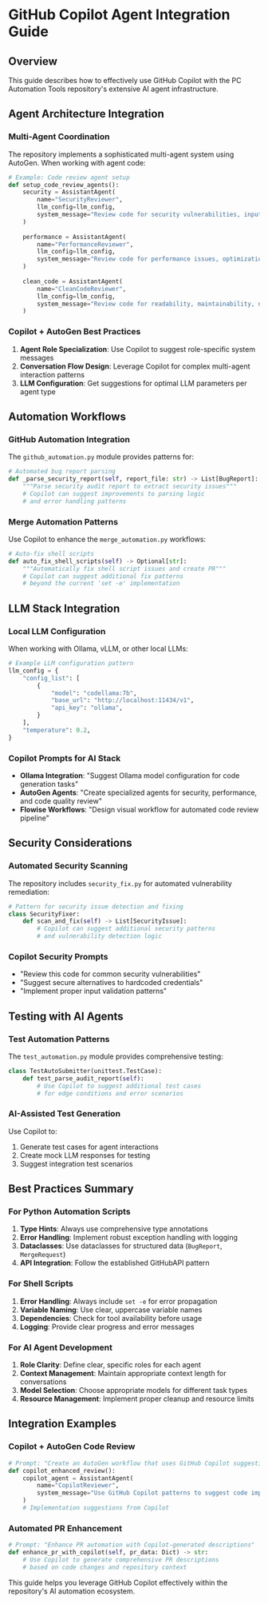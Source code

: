 # GitHub Copilot Agent Integration Guide

## Overview

This guide describes how to effectively use GitHub Copilot with the PC Automation Tools repository's extensive AI agent infrastructure.

## Agent Architecture Integration

### Multi-Agent Coordination

The repository implements a sophisticated multi-agent system using AutoGen. When working with agent code:

```python
# Example: Code review agent setup
def setup_code_review_agents():
    security = AssistantAgent(
        name="SecurityReviewer",
        llm_config=llm_config,
        system_message="Review code for security vulnerabilities, input validation, and potential exploits."
    )
    
    performance = AssistantAgent(
        name="PerformanceReviewer", 
        llm_config=llm_config,
        system_message="Review code for performance issues, optimization opportunities, and scalability concerns."
    )
    
    clean_code = AssistantAgent(
        name="CleanCodeReviewer",
        llm_config=llm_config,
        system_message="Review code for readability, maintainability, naming conventions, and design patterns."
    )
```

### Copilot + AutoGen Best Practices

1. **Agent Role Specialization**: Use Copilot to suggest role-specific system messages
2. **Conversation Flow Design**: Leverage Copilot for complex multi-agent interaction patterns
3. **LLM Configuration**: Get suggestions for optimal LLM parameters per agent type

## Automation Workflows

### GitHub Automation Integration

The `github_automation.py` module provides patterns for:

```python
# Automated bug report parsing
def _parse_security_report(self, report_file: str) -> List[BugReport]:
    """Parse security audit report to extract security issues"""
    # Copilot can suggest improvements to parsing logic
    # and error handling patterns
```

### Merge Automation Patterns

Use Copilot to enhance the `merge_automation.py` workflows:

```python
# Auto-fix shell scripts
def auto_fix_shell_scripts(self) -> Optional[str]:
    """Automatically fix shell script issues and create PR"""
    # Copilot can suggest additional fix patterns
    # beyond the current 'set -e' implementation
```

## LLM Stack Integration

### Local LLM Configuration

When working with Ollama, vLLM, or other local LLMs:

```python
# Example LLM configuration pattern
llm_config = {
    "config_list": [
        {
            "model": "codellama:7b",
            "base_url": "http://localhost:11434/v1",
            "api_key": "ollama",
        }
    ],
    "temperature": 0.2,
}
```

### Copilot Prompts for AI Stack

- **Ollama Integration**: "Suggest Ollama model configuration for code generation tasks"
- **AutoGen Agents**: "Create specialized agents for security, performance, and code quality review"
- **Flowise Workflows**: "Design visual workflow for automated code review pipeline"

## Security Considerations

### Automated Security Scanning

The repository includes `security_fix.py` for automated vulnerability remediation:

```python
# Pattern for security issue detection and fixing
class SecurityFixer:
    def scan_and_fix(self) -> List[SecurityIssue]:
        # Copilot can suggest additional security patterns
        # and vulnerability detection logic
```

### Copilot Security Prompts

- "Review this code for common security vulnerabilities"
- "Suggest secure alternatives to hardcoded credentials"
- "Implement proper input validation patterns"

## Testing with AI Agents

### Test Automation Patterns

The `test_automation.py` module provides comprehensive testing:

```python
class TestAutoSubmitter(unittest.TestCase):
    def test_parse_audit_report(self):
        # Use Copilot to suggest additional test cases
        # for edge conditions and error scenarios
```

### AI-Assisted Test Generation

Use Copilot to:
1. Generate test cases for agent interactions
2. Create mock LLM responses for testing
3. Suggest integration test scenarios

## Best Practices Summary

### For Python Automation Scripts

1. **Type Hints**: Always use comprehensive type annotations
2. **Error Handling**: Implement robust exception handling with logging
3. **Dataclasses**: Use dataclasses for structured data (`BugReport`, `MergeRequest`)
4. **API Integration**: Follow the established GitHubAPI pattern

### For Shell Scripts

1. **Error Handling**: Always include `set -e` for error propagation
2. **Variable Naming**: Use clear, uppercase variable names
3. **Dependencies**: Check for tool availability before usage
4. **Logging**: Provide clear progress and error messages

### For AI Agent Development

1. **Role Clarity**: Define clear, specific roles for each agent
2. **Context Management**: Maintain appropriate context length for conversations
3. **Model Selection**: Choose appropriate models for different task types
4. **Resource Management**: Implement proper cleanup and resource limits

## Integration Examples

### Copilot + AutoGen Code Review

```python
# Prompt: "Create an AutoGen workflow that uses GitHub Copilot suggestions"
def copilot_enhanced_review():
    copilot_agent = AssistantAgent(
        name="CopilotReviewer",
        system_message="Use GitHub Copilot patterns to suggest code improvements"
    )
    # Implementation suggestions from Copilot
```

### Automated PR Enhancement

```python
# Prompt: "Enhance PR automation with Copilot-generated descriptions"
def enhance_pr_with_copilot(self, pr_data: Dict) -> str:
    # Use Copilot to generate comprehensive PR descriptions
    # based on code changes and repository context
```

This guide helps you leverage GitHub Copilot effectively within the repository's AI automation ecosystem.